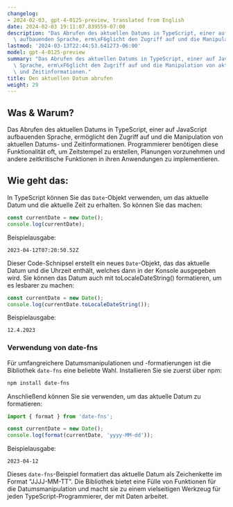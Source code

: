 ```yaml
---
changelog:
- 2024-02-03, gpt-4-0125-preview, translated from English
date: 2024-02-03 19:11:07.839559-07:00
description: "Das Abrufen des aktuellen Datums in TypeScript, einer auf JavaScript\
  \ aufbauenden Sprache, erm\xF6glicht den Zugriff auf und die Manipulation von aktuellen\u2026"
lastmod: '2024-03-13T22:44:53.641273-06:00'
model: gpt-4-0125-preview
summary: "Das Abrufen des aktuellen Datums in TypeScript, einer auf JavaScript aufbauenden\
  \ Sprache, erm\xF6glicht den Zugriff auf und die Manipulation von aktuellen Datums-\
  \ und Zeitinformationen."
title: Den aktuellen Datum abrufen
weight: 29
---
```


## Was & Warum?
Das Abrufen des aktuellen Datums in TypeScript, einer auf JavaScript aufbauenden Sprache, ermöglicht den Zugriff auf und die Manipulation von aktuellen Datums- und Zeitinformationen. Programmierer benötigen diese Funktionalität oft, um Zeitstempel zu erstellen, Planungen vorzunehmen und andere zeitkritische Funktionen in ihren Anwendungen zu implementieren.

## Wie geht das:
In TypeScript können Sie das `Date`-Objekt verwenden, um das aktuelle Datum und die aktuelle Zeit zu erhalten. So können Sie das machen:

```typescript
const currentDate = new Date();
console.log(currentDate);
```

Beispielausgabe:
```
2023-04-12T07:20:50.52Z
```

Dieser Code-Schnipsel erstellt ein neues `Date`-Objekt, das das aktuelle Datum und die Uhrzeit enthält, welches dann in der Konsole ausgegeben wird. Sie können das Datum auch mit toLocaleDateString() formatieren, um es lesbarer zu machen:

```typescript
const currentDate = new Date();
console.log(currentDate.toLocaleDateString());
```

Beispielausgabe:
```
12.4.2023
```

### Verwendung von date-fns
Für umfangreichere Datumsmanipulationen und -formatierungen ist die Bibliothek `date-fns` eine beliebte Wahl. Installieren Sie sie zuerst über npm:

```bash
npm install date-fns
```

Anschließend können Sie sie verwenden, um das aktuelle Datum zu formatieren:

```typescript
import { format } from 'date-fns';

const currentDate = new Date();
console.log(format(currentDate, 'yyyy-MM-dd'));
```

Beispielausgabe:
```
2023-04-12
```

Dieses `date-fns`-Beispiel formatiert das aktuelle Datum als Zeichenkette im Format "JJJJ-MM-TT". Die Bibliothek bietet eine Fülle von Funktionen für die Datumsmanipulation und macht sie zu einem vielseitigen Werkzeug für jeden TypeScript-Programmierer, der mit Daten arbeitet.
